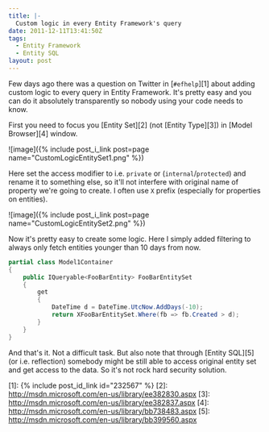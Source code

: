 ```yaml
---
title: |-
  Custom logic in every Entity Framework's query
date: 2011-12-11T13:41:50Z
tags:
  - Entity Framework
  - Entity SQL
layout: post
---
```

Few days ago there was a question on Twitter in [`#efhelp`][1] about adding custom logic to every query in Entity Framework. It's pretty easy and you can do it absolutely transparently so nobody using your code needs to know.

First you need to focus you [Entity Set][2] (not [Entity Type][3]) in [Model Browser][4] window.

![image]({% include post_i_link post=page name="CustomLogicEntitySet1.png" %})

Here set the access modifier to i.e. `private` or (`internal`/`protected`) and rename it to something else, so it'll not interfere with original name of property we're going to create. I often use `X` prefix (especially for properties on entities).

![image]({% include post_i_link post=page name="CustomLogicEntitySet2.png" %})

Now it's pretty easy to create some logic. Here I simply added filtering to always only fetch entities younger than 10 days from now.

```csharp
partial class Model1Container
{
	public IQueryable<FooBarEntity> FooBarEntitySet
	{
		get
		{
			DateTime d = DateTime.UtcNow.AddDays(-10);
			return XFooBarEntitySet.Where(fb => fb.Created > d);
		}
	}
}
```

And that's it. Not a difficult task. But also note that through [Entity SQL][5] (or i.e. reflection) somebody might be still able to access original entity set and get access to the data. So it's not rock hard security solution.

[1]: {% include post_id_link id="232567" %}
[2]: http://msdn.microsoft.com/en-us/library/ee382830.aspx
[3]: http://msdn.microsoft.com/en-us/library/ee382837.aspx
[4]: http://msdn.microsoft.com/en-us/library/bb738483.aspx
[5]: http://msdn.microsoft.com/en-us/library/bb399560.aspx